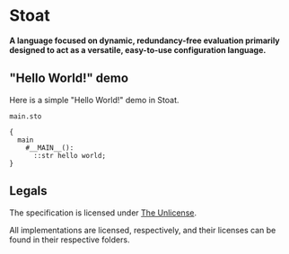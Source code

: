 # Stoat

**A language focused on dynamic, redundancy-free evaluation primarily designed to act as a versatile, easy-to-use configuration language.**

## "Hello World!" demo

Here is a simple "Hello World!" demo in Stoat.

`main.sto`
```
{
  main
    #__MAIN__():
      ::str hello world;   
}
```

## Legals

The specification is licensed under [The Unlicense](./LICENSE).

All implementations are licensed, respectively, and their licenses can be found in their respective folders.
